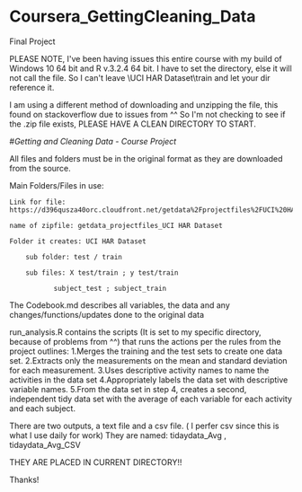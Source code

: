 # Coursera_GettingCleaning_Data
Final Project

PLEASE NOTE, I've been having issues this entire course with my build of Windows 10 64 bit and R v.3.2.4 64 bit.
I have to set the directory, else it will not call the file. So I can't leave \\UCI HAR Dataset\\train and let your dir reference it.

I am using a different method of downloading and unzipping the file, this found on stackoverflow due to issues from ^^
So I'm not checking to see if the .zip file exists, PLEASE HAVE A CLEAN DIRECTORY TO START.

#*Getting and Cleaning Data - Course Project*


All files and folders must be in the original format as they are downloaded from the source.


Main Folders/Files in use: 

	Link for file: https://d396qusza40orc.cloudfront.net/getdata%2Fprojectfiles%2FUCI%20HAR%20Dataset.zip
	
	name of zipfile: getdata_projectfiles_UCI HAR Dataset
	
	Folder it creates: UCI HAR Dataset
	
		sub folder: test / train
		
		sub files: X test/train ; y test/train
		
			   subject_test ; subject_train


The Codebook.md describes all variables, the data and any changes/functions/updates done to the original data

run_analysis.R contains the scripts (It is set to my specific directory, because of problems from ^^) that runs the actions per the rules from the project outlines:
	1.Merges the training and the test sets to create one data set.
	2.Extracts only the measurements on the mean and standard deviation for each measurement. 
	3.Uses descriptive activity names to name the activities in the data set
	4.Appropriately labels the data set with descriptive variable names. 
	5.From the data set in step 4, creates a second, independent tidy data set with the average of each variable for each activity and each subject.

There are two outputs, a text file and a csv file. ( I perfer csv since this is what I use daily for work)
They are named: tidaydata_Avg , tidaydata_Avg_CSV

THEY ARE PLACED IN CURRENT DIRECTORY!!

Thanks!
